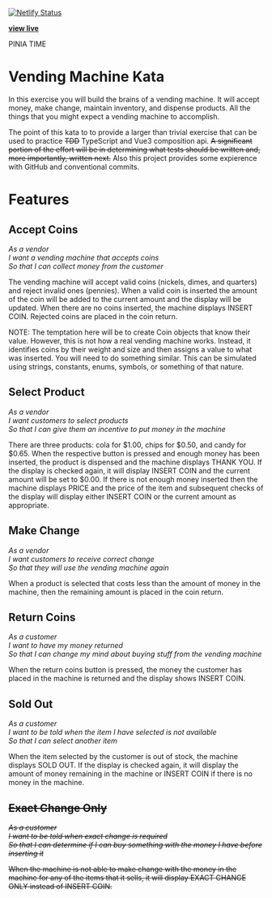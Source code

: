 [![Netlify Status](https://api.netlify.com/api/v1/badges/b8fea99f-9446-445b-bfff-60a442a98854/deploy-status)](https://app.netlify.com/sites/vending-machine-kata/deploys)

<a href="https://vending-machine-kata.netlify.app"><strong>view live</strong></a>

PINIA TIME

Vending Machine Kata
====================

In this exercise you will build the brains of a vending machine.  It will accept money, make change, maintain
inventory, and dispense products.  All the things that you might expect a vending machine to accomplish.

The point of this kata to to provide a larger than trivial exercise that can be used to practice ~~TDD~~ TypeScript and Vue3 composition api.  ~~A significant
portion of the effort will be in determining what tests should be written and, more importantly, written next.~~ Also this project provides some expierence with GitHub and conventional commits.


Features
========

Accept Coins
------------
  
_As a vendor_  
_I want a vending machine that accepts coins_  
_So that I can collect money from the customer_  

The vending machine will accept valid coins (nickels, dimes, and quarters) and reject invalid ones (pennies).  When a
valid coin is inserted the amount of the coin will be added to the current amount and the display will be updated.
When there are no coins inserted, the machine displays INSERT COIN.  Rejected coins are placed in the coin return.

NOTE: The temptation here will be to create Coin objects that know their value.  However, this is not how a real
  vending machine works.  Instead, it identifies coins by their weight and size and then assigns a value to what
  was inserted.  You will need to do something similar.  This can be simulated using strings, constants, enums,
  symbols, or something of that nature.

Select Product
--------------

_As a vendor_  
_I want customers to select products_  
_So that I can give them an incentive to put money in the machine_  

There are three products: cola for $1.00, chips for $0.50, and candy for $0.65.  When the respective button is pressed
and enough money has been inserted, the product is dispensed and the machine displays THANK YOU.  If the display is
checked again, it will display INSERT COIN and the current amount will be set to $0.00.  If there is not enough money
inserted then the machine displays PRICE and the price of the item and subsequent checks of the display will display
either INSERT COIN or the current amount as appropriate.

Make Change
-----------

_As a vendor_  
_I want customers to receive correct change_  
_So that they will use the vending machine again_  

When a product is selected that costs less than the amount of money in the machine, then the remaining amount is placed
in the coin return.

Return Coins
------------

_As a customer_  
_I want to have my money returned_  
_So that I can change my mind about buying stuff from the vending machine_  

When the return coins button is pressed, the money the customer has placed in the machine is returned and the display shows
INSERT COIN.

Sold Out
--------

_As a customer_  
_I want to be told when the item I have selected is not available_  
_So that I can select another item_  

When the item selected by the customer is out of stock, the machine displays SOLD OUT.  If the display is checked again,
it will display the amount of money remaining in the machine or INSERT COIN if there is no money in the machine.

~~Exact Change Only~~
-----------------

~~_As a customer_~~  
~~_I want to be told when exact change is required_~~  
~~_So that I can determine if I can buy something with the money I have before inserting it_~~  

~~When the machine is not able to make change with the money in the machine for any of the items that it sells, it will
display EXACT CHANGE ONLY instead of INSERT COIN.~~
